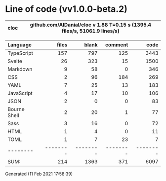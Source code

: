 # Line of code (vv1.0.0-beta.2)

cloc|github.com/AlDanial/cloc v 1.88  T=0.15 s (1395.4 files/s, 51061.9 lines/s)
--- | ---

Language|files|blank|comment|code
:-------|-------:|-------:|-------:|-------:
TypeScript|157|797|125|3443
Svelte|26|323|15|1500
Markdown|9|58|0|346
CSS|2|96|184|269
YAML|7|25|13|183
JavaScript|4|17|10|106
JSON|2|0|0|83
Bourne Shell|2|20|1|77
Sass|3|16|0|72
HTML|1|4|0|11
TOML|1|7|23|7
--------|--------|--------|--------|--------
SUM:|214|1363|371|6097

Generated (11 Feb 2021 17:58:39)
